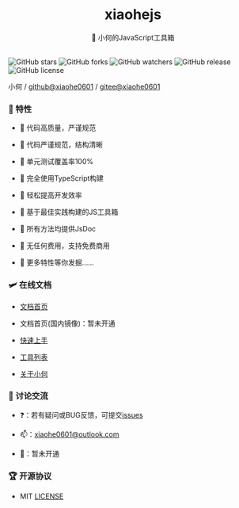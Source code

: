 <div align="center">
  <h1>xiaohejs</h1>
  <span>🎈 小何的JavaScript工具箱</span>
</div>

<br>

![GitHub stars](https://img.shields.io/github/stars/xiaohe0601/xiaohejs?logo=GitHub&style=flat-square)
![GitHub forks](https://img.shields.io/github/forks/xiaohe0601/xiaohejs?logo=GitHub&style=flat-square)
![GitHub watchers](https://img.shields.io/github/watchers/xiaohe0601/xiaohejs?logo=GitHub&style=flat-square)
![GitHub release](https://img.shields.io/github/v/release/xiaohe0601/xiaohejs?logo=GitHub&style=flat-square)
![GitHub license](https://img.shields.io/github/license/xiaohe0601/xiaohejs?style=flat-square)

小何 / [github@xiaohe0601](https://github.com/xiaohe0601) / [gitee@xiaohe0601](https://gitee.com/xiaohe0601)

### 🎉 特性

- 🍔 代码高质量，严谨规范

- 🍚 代码严谨规范，结构清晰

- 🍖 单元测试覆盖率100%

- 🍜 完全使用TypeScript构建

- 🍙 轻松提高开发效率

- 🍟 基于最佳实践构建的JS工具箱

- 🧀 所有方法均提供JsDoc

- 🍳 无任何费用，支持免费商用

- 🥗 更多特性等你发掘……

### 🛩️ 在线文档

- [文档首页](https://xiaohejs.xiaohe.ink)

- 文档首页(国内镜像)：暂未开通

- [快速上手](https://xiaohejs.xiaohe.ink/guide/getting-started.html)

- [工具列表](https://xiaohejs.xiaohe.ink/utils)

- [关于小何](https://xiaohejs.xiaohe.ink/about/xiaohe.html)

### 🐶 讨论交流

- ❓：若有疑问或BUG反馈，可提交[issues](https://github.com/xiaohe0601/xiaohejs/issues)

- 📫：[xiaohe0601@outlook.com](mailto:xiaohe0601@outlook.com)

- 🐧：暂未开通

### 🏆 开源协议

- MIT [LICENSE](./LICENSE)